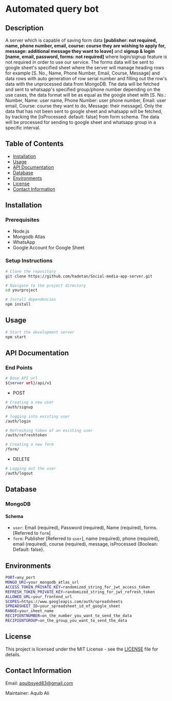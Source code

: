 # Automated query bot

## Description

A server which is capable of saving form data **[publisher: not required, name, phone number, email, course: course they are wishing to apply for, message: additional message they want to leave]** and **signup & login [name, email, password, forms: not required]** where login/signup feature is not required in order to use our service. The forms data will be sent to google sheet's specified sheet where the server will manage heading rows for example [S. No., Name, Phone Number, Email, Course, Message] and data rows with auto generation of row serial number and filling out the row's data with the unprocessed data from MongoDB. The data will be fetched and sent to whatsapp's specified group/phone number depending on the use cases, the data format will be as equal as the google sheet with [S. No.: Number, Name: user name, Phone Number: user phone number, Email: user email, Course: course they want to do, Message: their message]. Only the data that has not been sent to google sheet and whatsapp will be fetched, by tracking the [isProcessed: default: false] from form schema. The data will be processed for sending to google sheet and whatsapp group in a specific interval.

## Table of Contents

- [Installation](#installation)
- [Usage](#usage)
- [API Documentation](#api-documentation)
- [Database](#database)
- [Environments](#environments)
- [License](#license)
- [Contact Information](#contact-information)

## Installation

### Prerequisites

- Node.js
- Mongodb Atlas
- WhatsApp
- Google Account for Google Sheet

### Setup Instructions

```bash
# Clone the repository
git clone https://github.com/hadetan/Social-media-app-server.git

# Navigate to the project directory
cd yourproject

# Install dependencies
npm install
```

## Usage

```bash
# Start the development server
npm start
```

## API Documentation

### End Points

```bash
# Base API url
${server url}/api/v1
```

- POST

```bash
# Creating a new user
/auth/signup

# logging into existing user
/auth/login

# Refreshing token of an existing user
/auth/refreshtoken

# Creating a new form
/form/
```

- DELETE

```bash
# Logging out the user
/auth/logout
```

## Database

### MongoDB

#### Schema

- `user`: Email (required), Password (required), Name (required), forms. [Referred to `form`]
- `form`: Publisher [Referred to `user`], name (required), phone (required), email (required), course (required), message, isProcessed {Boolean: Default: false}.

## Environments

```bash
PORT=any_port
MONGO_URI=your_mongodb_atlas_url
ACCESS_TOKEN_PRIVATE_KEY=randomized_string_for_jwt_access_token
REFRESH_TOKEN_PRIVATE_KEY=randomized_string_for_jwt_refresh_token
ALLOWED_URL=your_frontend_url
SCOPES=https://www.googleapis.com/auth/spreadsheets
SPREADSHEET_ID=your_spreadsheet_id_of_google_sheet
RANGE=your_sheet_name
RECIPIENTNUMBER=on_the_number_you_want_to_send_the_data
RECIPIENTGROUP=on_the_group_you_want_to_send_the_data
```

## License

This project is licensed under the MIT License - see the [LICENSE](./LICENSE) file for details.

## Contact Information

Email: <aquibsyed83@gmail.com>

Maintainer: Aquib Ali
